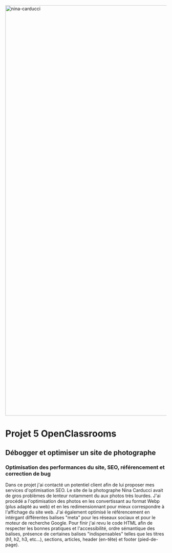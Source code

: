 <img width="1280" alt="nina-carducci" src="https://github.com/NicolasM-83200/nina-carducci.github.io/assets/130040163/7b2ae4f1-4ce6-4bdd-a856-ef7443f97c49">

# Projet 5 OpenClassrooms
## Débogger et optimiser un site de photographe
### Optimisation des performances du site, SEO, référencement et correction de bug

Dans ce projet j'ai contacté un potentiel client afin de lui proposer mes services d'optimisation SEO.
Le site de la photographe Nina Carducci avait de gros problèmes de lenteur notamment du aux photos très lourdes.
J'ai procédé a l'optimisation des photos en les convertissant au format Webp (plus adapté au web) et en les redimensionnant pour mieux correspondre à l'affichage du site web.
J'ai également optimisé le référencement en intérgant différentes balises "meta" pour les réseaux sociaux et pour le moteur de recherche Google.
Pour finir j'ai revu le code HTML afin de respecter les bonnes pratiques et l'accessibilité, ordre sémantique des balises, présence de certaines 
balises "indispensables" telles que les titres (h1, h2, h3, etc...), sections, articles, header (en-tête) et footer (pied-de-page).
